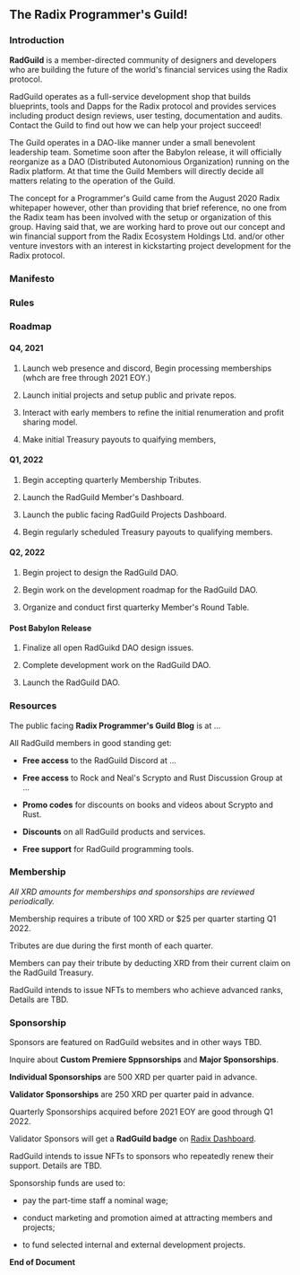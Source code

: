## The Radix Programmer's Guild!

### Introduction

**RadGuild** is a member-directed community of designers and developers who are building the future of the world's financial services using the Radix protocol.

RadGuild operates as a full-service development shop that builds blueprints, tools and Dapps for the Radix protocol and provides services including product design reviews, user testing, documentation and audits. Contact the Guild to find out how we can help your project succeed!

The Guild operates in a DAO-like manner under a small benevolent leadership team. Sometime soon after the Babylon release, it will officially reorganize as a DAO (Distributed Autonomious Organization) running on the Radix platform. At that time the Guild Members will directly decide all matters relating to the operation of the Guild.

The concept for a Programmer's Guild came from the August 2020 Radix whitepaper however, other than providing that brief reference, no one from the Radix team has been involved with the setup or organization of this group. Having said that, we are working hard to prove out our concept and win financial support from the Radix Ecosystem Holdings Ltd. and/or other venture investors with an interest in kickstarting project development for the Radix protocol.

### Manifesto

### Rules

### Roadmap

#### Q4, 2021

1. Launch web presence and discord, Begin processing memberships (whch are free through 2021 EOY.)

2. Launch initial projects and setup public and private repos.

3. Interact with early members to refine the initial renumeration and profit sharing model.

4. Make initial Treasury payouts to quaifying members,

#### Q1, 2022

1. Begin accepting quarterly Membership Tributes.

2. Launch the RadGuild Member's Dashboard.

3. Launch the public facing RadGuild Projects Dashboard.

4. Begin regularly scheduled Treasury payouts to qualifying members.

#### Q2, 2022

1. Begin project to design the RadGuild DAO.

2. Begin work on the development roadmap for the RadGuild DAO.

3. Organize and conduct first quarterky Member's Round Table.

#### Post Babylon Release

1. Finalize all open RadGuikd DAO design issues.

2. Complete development work on the RadGuild DAO.

3. Launch the RadGuild DAO.

### Resources

The public facing **Radix Programmer's Guild Blog** is at ...

All RadGuild members in good standing get:

- **Free access** to the RadGuild Discord at ...

- **Free access** to Rock and Neal's Scrypto and Rust Discussion Group at ...

- **Promo codes** for discounts on books and videos about Scrypto and Rust.

- **Discounts** on all RadGuild products and services.

- **Free support** for RadGuild programming tools.

### Membership

_All XRD amounts for memberships and sponsorships are reviewed periodically._

Membership requires a tribute of 100 XRD or $25 per quarter starting Q1 2022.

Tributes are due during the first month of each quarter.

Members can pay their tribute by deducting XRD from their current claim on the RadGuild Treasury.

RadGuild intends to issue NFTs to members who achieve advanced ranks, Details are TBD.

### Sponsorship

Sponsors are featured on RadGuild websites and in other ways TBD.

Inquire about **Custom Premiere Sppnsorships** and **Major Sponsorships**.

**Individual Sponsorships** are 500 XRD per quarter paid in advance.

**Validator Sponsorships** are 250 XRD per quarter paid in advance.

Quarterly Sponsorships acquired before 2021 EOY are good through Q1 2022.

Validator Sponsors will get a **RadGuild badge** on [Radix Dashboard](https://www.radixdashboard.com).

RadGuild intends to issue NFTs to sponsors who repeatedly renew their support. Details are TBD.

Sponsorship funds are used to:

- pay the part-time staff a nominal wage;

- conduct marketing and promotion aimed at attracting members and projects;

- to fund selected internal and external development projects.

**End of Document**
